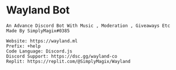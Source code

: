 # Wayland Bot
	An Advance Discord Bot With Music , Moderation , Giveaways Etc
	Made By SimplyMagix#0385

	Website: https://wayland.ml
	Prefix: +help
	Code Language: Discord.js
	Discord Support: https://dsc.gg/wayland-co
	Replit: https://replit.com/@SimplyMagix/Wayland
